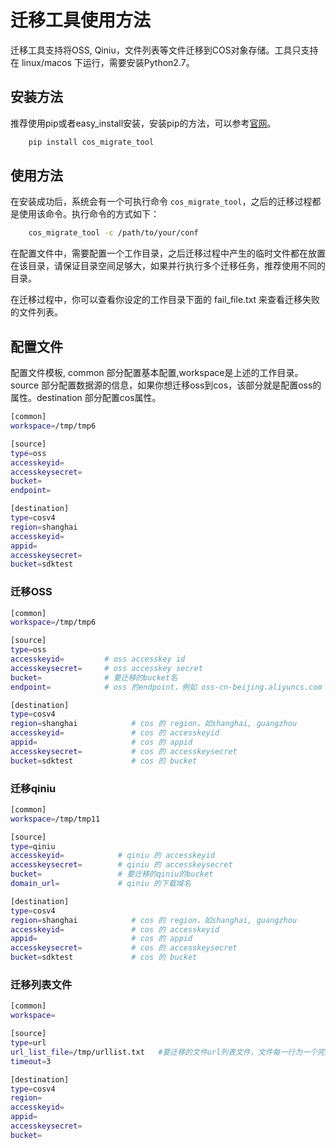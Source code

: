 # 迁移工具使用方法

迁移工具支持将OSS, Qiniu，文件列表等文件迁移到COS对象存储。工具只支持在 linux/macos 下运行，需要安装Python2.7。

## 安装方法

推荐使用pip或者easy_install安装，安装pip的方法，可以参考[官网](https://pip.pypa.io/en/latest/installing/)。

```bash
    pip install cos_migrate_tool
```

## 使用方法

在安装成功后，系统会有一个可执行命令 `cos_migrate_tool`，之后的迁移过程都是使用该命令。执行命令的方式如下：

```bash
    cos_migrate_tool -c /path/to/your/conf
```

在配置文件中，需要配置一个工作目录，之后迁移过程中产生的临时文件都在放置在该目录，请保证目录空间足够大，如果并行执行多个迁移任务，推荐使用不同的目录。

在迁移过程中，你可以查看你设定的工作目录下面的 fail_file.txt 来查看迁移失败的文件列表。

## 配置文件

配置文件模板, common 部分配置基本配置,workspace是上述的工作目录。source 部分配置数据源的信息，如果你想迁移oss到cos，该部分就是配置oss的属性。destination 部分配置cos属性。

```bash
[common]
workspace=/tmp/tmp6

[source]
type=oss
accesskeyid=
accesskeysecret=
bucket=
endpoint=

[destination]
type=cosv4
region=shanghai
accesskeyid=
appid=
accesskeysecret=
bucket=sdktest
```

### 迁移OSS

```bash
[common]
workspace=/tmp/tmp6

[source]
type=oss
accesskeyid=         # oss accesskey id
accesskeysecret=     # oss accesskey secret
bucket=              # 要迁移的bucket名
endpoint=            # oss 的endpoint，例如 oss-cn-beijing.aliyuncs.com

[destination]
type=cosv4
region=shanghai            # cos 的 region，如shanghai, guangzhou
accesskeyid=               # cos 的 accesskeyid
appid=                     # cos 的 appid
accesskeysecret=           # cos 的 accesskeysecret
bucket=sdktest             # cos 的 bucket
```

###  迁移qiniu

```bash
[common]
workspace=/tmp/tmp11

[source]
type=qiniu
accesskeyid=            # qiniu 的 accesskeyid
accesskeysecret=        # qiniu 的 accesskeysecret
bucket=                 # 要迁移的qiniu的bucket
domain_url=             # qiniu 的下载域名

[destination]
type=cosv4
region=shanghai            # cos 的 region，如shanghai, guangzhou
accesskeyid=               # cos 的 accesskeyid
appid=                     # cos 的 appid
accesskeysecret=           # cos 的 accesskeysecret
bucket=sdktest             # cos 的 bucket
```

### 迁移列表文件

```bash
[common]
workspace=

[source]
type=url
url_list_file=/tmp/urllist.txt   #要迁移的文件url列表文件，文件每一行为一个完整的url
timeout=3

[destination]
type=cosv4
region=
accesskeyid=
appid=
accesskeysecret=
bucket=
```